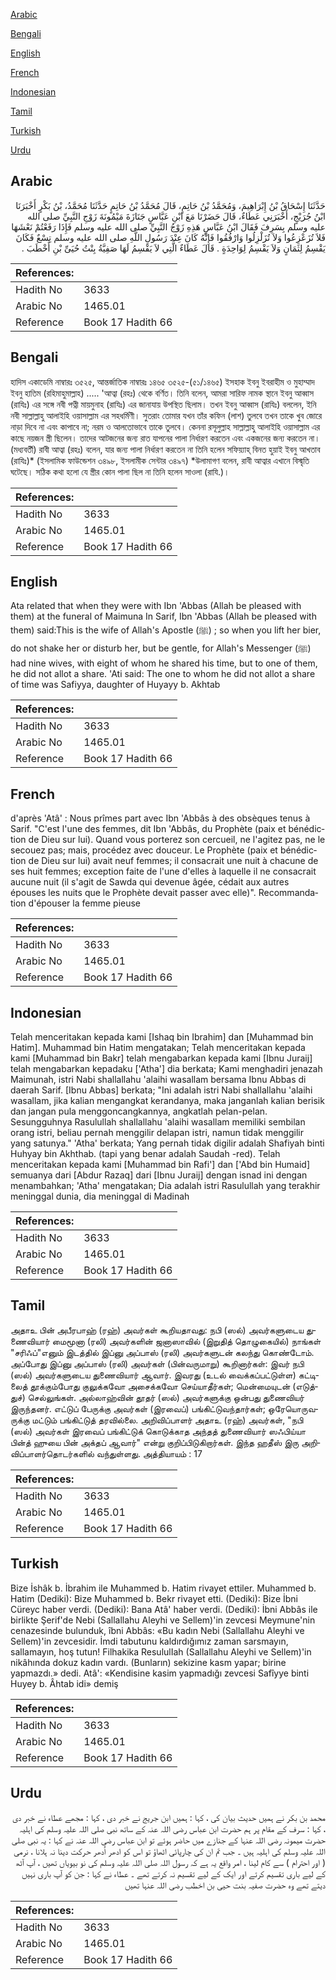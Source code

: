 [Arabic](#arabic)

[Bengali](#bengali)

[English](#english)

[French](#french)

[Indonesian](#indonesian)

[Tamil](#tamil)

[Turkish](#turkish)

[Urdu](#urdu)

## Arabic


<div dir="rtl" lang="ar" style={{fontSize:'larger',backgroundColor:'#f8f9fa',padding:20}}>
حَدَّثَنَا إِسْحَاقُ بْنُ إِبْرَاهِيمَ، وَمُحَمَّدُ بْنُ حَاتِمٍ، قَالَ مُحَمَّدُ بْنُ حَاتِمٍ حَدَّثَنَا مُحَمَّدُ، بْنُ بَكْرٍ أَخْبَرَنَا ابْنُ جُرَيْجٍ، أَخْبَرَنِي عَطَاءٌ، قَالَ حَضَرْنَا مَعَ ابْنِ عَبَّاسٍ جَنَازَةَ مَيْمُونَةَ زَوْجِ النَّبِيِّ صلى الله عليه وسلم بِسَرِفَ فَقَالَ ابْنُ عَبَّاسٍ هَذِهِ زَوْجُ النَّبِيِّ صلى الله عليه وسلم فَإِذَا رَفَعْتُمْ نَعْشَهَا فَلاَ تُزَعْزِعُوا وَلاَ تُزَلْزِلُوا وَارْفُقُوا فَإِنَّهُ كَانَ عِنْدَ رَسُولِ اللَّهِ صلى الله عليه وسلم تِسْعٌ فَكَانَ يَقْسِمُ لِثَمَانٍ وَلاَ يَقْسِمُ لِوَاحِدَةٍ ‏.‏ قَالَ عَطَاءٌ الَّتِي لاَ يَقْسِمُ لَهَا صَفِيَّةُ بِنْتُ حُيَىِّ بْنِ أَخْطَبَ ‏.‏
</div>
<div style={{backgroundColor:'#f8f9fa',padding:20, marginBottom: 10}}><table> <thead> <tr> <th>References:</th> <th></th> </tr> </thead> <tbody><tr><td>Hadith No</td><td>3633</td></tr><tr><td>Arabic No</td><td>1465.01</td></tr><tr><td>Reference</td><td>Book 17 Hadith 66</td></tr></tbody></table></div>

## Bengali


<div dir="ltr" lang="bn" style={{fontSize:'larger',backgroundColor:'#f8f9fa',padding:20}}>
হাদিস একাডেমি নাম্বারঃ ৩৫২৫, আন্তর্জাতিক নাম্বারঃ ১৪৬৫ ৩৫২৫-(৫১/১৪৬৫) ইসহাক ইবনু ইবরাহীম ও মুহাম্মাদ ইবনু হাতিম (রহিমাহুমাল্লাহ) ..... 'আত্বা (রহঃ) থেকে বর্ণিত। তিনি বলেন, আমরা সারিফ নামক স্থানে ইবনু আব্বাস (রাযিঃ) এর সঙ্গে নবী পত্নী মায়মুনাহ (রাযিঃ) এর জানাযায় উপস্থিত ছিলাম। তখন ইবনু আব্বাস (রাযিঃ) বললেন, ইনি নবী সাল্লাল্লাহু আলাইহি ওয়াসাল্লাম এর সহধর্মিণী। সুতরাং তোমার যখন তাঁর কফিন (লাশ) তুলবে তখন তাকে খুব জোরে নাড়া দিবে না এবং কাপাবে না; নরম ও আলতোভাবে তাকে তুলবে। কেননা রসূলুল্লাহ সাল্লাল্লাহু আলাইহি ওয়াসাল্লাম এর কাছে নয়জন স্ত্রী ছিলেন। তাদের আটজনের জন্য রাত যাপনের পালা নির্ধারণ করতেন এবং একজনের জন্য করতেন না। (মধ্যবর্তী) রাবী আত্বা (রহঃ) বলেন, যার জন্য পালা নির্ধারণ করতেন না তিনি হলেন সফিয়্যাহ্ বিনত হুয়াই ইবনু আখতাব (রাযিঃ)* (ইসলামিক ফাউন্ডেশন ৩৪৯৮, ইসলামীক সেন্টার ৩৪৯৭) *উলামাগণ বলেন, রাবী আত্বার এখানে বিস্মৃতি ঘটেছে। সঠিক কথা হলো যে স্ত্রীর কোন পালা ছিল না তিনি হলেন সাওলা (রাযি.)।
</div>
<div style={{backgroundColor:'#f8f9fa',padding:20, marginBottom: 10}}><table> <thead> <tr> <th>References:</th> <th></th> </tr> </thead> <tbody><tr><td>Hadith No</td><td>3633</td></tr><tr><td>Arabic No</td><td>1465.01</td></tr><tr><td>Reference</td><td>Book 17 Hadith 66</td></tr></tbody></table></div>

## English


<div dir="ltr" lang="en" style={{fontSize:'larger',backgroundColor:'#f8f9fa',padding:20}}>
Ata related that when they were with Ibn 'Abbas (Allah be pleased with them) at the funeral of Maimuna In Sarif, Ibn 'Abbas (Allah be pleased with them) said:This is the wife of Allah's Apostle (ﷺ) ; so when you lift her bier, do not shake her or disturb her, but be gentle, for Allah's Messenger (ﷺ) had nine wives, with eight of whom he shared his time, but to one of them, he did not allot a share. 'Ati said: The one to whom he did not allot a share of time was Safiyya, daughter of Huyayy b. Akhtab
</div>
<div style={{backgroundColor:'#f8f9fa',padding:20, marginBottom: 10}}><table> <thead> <tr> <th>References:</th> <th></th> </tr> </thead> <tbody><tr><td>Hadith No</td><td>3633</td></tr><tr><td>Arabic No</td><td>1465.01</td></tr><tr><td>Reference</td><td>Book 17 Hadith 66</td></tr></tbody></table></div>

## French


<div dir="ltr" lang="fr" style={{fontSize:'larger',backgroundColor:'#f8f9fa',padding:20}}>
d'après 'Atâ' : Nous prîmes part avec Ibn 'Abbâs à des obsèques tenus à Sarif. "C'est l'une des femmes, dit Ibn 'Abbâs, du Prophète (paix et bénédiction de Dieu sur lui). Quand vous porterez son cercueil, ne l'agitez pas, ne le secouez pas; mais, procédez avec douceur. Le Prophète (paix et bénédiction de Dieu sur lui) avait neuf femmes; il consacrait une nuit à chacune de ses huit femmes; exception faite de l'une d'elles à laquelle il ne consacrait aucune nuit (il s'agit de Sawda qui devenue âgée, cédait aux autres épouses les nuits que le Prophète devait passer avec elle)". Recommandation d'épouser la femme pieuse
</div>
<div style={{backgroundColor:'#f8f9fa',padding:20, marginBottom: 10}}><table> <thead> <tr> <th>References:</th> <th></th> </tr> </thead> <tbody><tr><td>Hadith No</td><td>3633</td></tr><tr><td>Arabic No</td><td>1465.01</td></tr><tr><td>Reference</td><td>Book 17 Hadith 66</td></tr></tbody></table></div>

## Indonesian


<div dir="ltr" lang="id" style={{fontSize:'larger',backgroundColor:'#f8f9fa',padding:20}}>
Telah menceritakan kepada kami [Ishaq bin Ibrahim] dan [Muhammad bin Hatim]. Muhammad bin Hatim mengatakan; Telah menceritakan kepada kami [Muhammad bin Bakr] telah mengabarkan kepada kami [Ibnu Juraij] telah mengabarkan kepadaku ['Atha'] dia berkata; Kami menghadiri jenazah Maimunah, istri Nabi shallallahu 'alaihi wasallam bersama Ibnu Abbas di daerah Sarif. [Ibnu Abbas] berkata; "Ini adalah istri Nabi shallallahu 'alaihi wasallam, jika kalian mengangkat kerandanya, maka janganlah kalian berisik dan jangan pula menggoncangkannya, angkatlah pelan-pelan. Sesungguhnya Rasulullah shallallahu 'alaihi wasallam memiliki sembilan orang istri, beliau pernah menggilir delapan istri, namun tidak menggilir yang satunya." 'Atha' berkata; Yang pernah tidak digilir adalah Shafiyah binti Huhyay bin Akhthab. (tapi yang benar adalah Saudah -red). Telah menceritakan kepada kami [Muhammad bin Rafi'] dan ['Abd bin Humaid] semuanya dari [Abdur Razaq] dari [Ibnu Juraij] dengan isnad ini dengan menambahkan; 'Atha' mengatakan; Dia adalah istri Rasulullah yang terakhir meninggal dunia, dia meninggal di Madinah
</div>
<div style={{backgroundColor:'#f8f9fa',padding:20, marginBottom: 10}}><table> <thead> <tr> <th>References:</th> <th></th> </tr> </thead> <tbody><tr><td>Hadith No</td><td>3633</td></tr><tr><td>Arabic No</td><td>1465.01</td></tr><tr><td>Reference</td><td>Book 17 Hadith 66</td></tr></tbody></table></div>

## Tamil


<div dir="ltr" lang="ta" style={{fontSize:'larger',backgroundColor:'#f8f9fa',padding:20}}>
அதாஉ பின் அபீரபாஹ் (ரஹ்) அவர்கள் கூறியதாவது: நபி (ஸல்) அவர்களுடைய துணைவியார் மைமூனா (ரலி) அவர்களின் ஜனாஸாவில் (இறுதித் தொழுகையில்) நாங்கள் "சரிஃப்"எனும் இடத்தில் இப்னு அப்பாஸ் (ரலி) அவர்களுடன் கலந்து கொண்டோம். அப்போது இப்னு அப்பாஸ் (ரலி) அவர்கள் (பின்வருமாறு) கூறினார்கள்: இவர் நபி (ஸல்) அவர்களுடைய துணைவியார் ஆவார். இவரது (உடல் வைக்கப்பட்டுள்ள) கட்டிலைத் தூக்கும்போது குலுக்கவோ அசைக்கவோ செய்யாதீர்கள்; மென்மையுடன் (எடுத்துச்) செல்லுங்கள். அல்லாஹ்வின் தூதர் (ஸல்) அவர்களுக்கு ஒன்பது துணைவியர் இருந்தனர். எட்டுப் பேருக்கு அவர்கள் (இரவைப்) பங்கிட்டுவந்தார்கள்; ஒரேயொருவருக்கு மட்டும் பங்கிட்டுத் தரவில்லை. அறிவிப்பாளர் அதாஉ (ரஹ்) அவர்கள், "நபி (ஸல்) அவர்கள் இரவைப் பங்கிட்டுக் கொடுக்காத அந்தத் துணைவியார் ஸஃபிய்யா பின்த் ஹுயை பின் அக்தப் ஆவார்" என்று குறிப்பிடுகிறார்கள். இந்த ஹதீஸ் இரு அறிவிப்பாளர்தொடர்களில் வந்துள்ளது. அத்தியாயம் : 17
</div>
<div style={{backgroundColor:'#f8f9fa',padding:20, marginBottom: 10}}><table> <thead> <tr> <th>References:</th> <th></th> </tr> </thead> <tbody><tr><td>Hadith No</td><td>3633</td></tr><tr><td>Arabic No</td><td>1465.01</td></tr><tr><td>Reference</td><td>Book 17 Hadith 66</td></tr></tbody></table></div>

## Turkish


<div dir="ltr" lang="tr" style={{fontSize:'larger',backgroundColor:'#f8f9fa',padding:20}}>
Bize İshâk b. İbrahim ile Muhammed b. Hatim rivayet ettiler. Muhammed b. Hatim (Dediki): Bize Muhammed b. Bekr rivayet etti. (Dediki): Bize İbni Cüreyc haber verdi. (Dediki): Bana Atâ' haber verdi. (Dediki): İbni Abbâs ile birlikte Şerif'de Nebi (Sallallahu Aleyhi ve Sellem)'in zevcesi Meymune'nin cenazesinde bulunduk, îbni Abbâs: «Bu kadın Nebi (Sallallahu Aleyhi ve Sellem)'in zevcesidir. İmdi tabutunu kaldırdığımız zaman sarsmayın, sallamayın, hoş tutun! Filhakika ResululIah (Sallallahu Aleyhi ve Sellem)'in nikâhında dokuz kadın vardı. (Bunların) sekizine kasm yapar; birine yapmazdı.» dedi. Atâ': «Kendisine kasim yapmadığı zevcesi Safîyye binti Huyey b. Âhtab idi» demiş
</div>
<div style={{backgroundColor:'#f8f9fa',padding:20, marginBottom: 10}}><table> <thead> <tr> <th>References:</th> <th></th> </tr> </thead> <tbody><tr><td>Hadith No</td><td>3633</td></tr><tr><td>Arabic No</td><td>1465.01</td></tr><tr><td>Reference</td><td>Book 17 Hadith 66</td></tr></tbody></table></div>

## Urdu


<div dir="rtl" lang="ur" style={{fontSize:'larger',backgroundColor:'#f8f9fa',padding:20}}>
محمد بن بکر نے ہمیں حدیث بیان کی ، کہا : ہمیں ابن جریج نے خبر دی ، کہا : مجھے عطاء نے خبر دی ، کہا : سرف کے مقام پر ہم حضرت ابن عباس رضی اللہ عنہ کے ساتھ نبی صلی اللہ علیہ وسلم کی اہلیہ حضرت میمونہ رضی اللہ عنہا کے جنازے میں حاضر ہوئے تو ابن عباس رضی اللہ عنہ نے کہا : یہ نبی صلی اللہ علیہ وسلم کی اہلیہ ہیں ۔ جب تم ان کی چارپائی اٹھاؤ تو اس کو ادھر اُدھر حرکت دینا نہ ہلانا ، نرمی ( اور احترام ) سے کام لینا ، امر واقع یہ ہے کہ رسول اللہ صلی اللہ علیہ وسلم کی نو بیویاں تھیں ، آپ آٹھ کے لیے باری تقسیم کرتے اور ایک کے لیے تقسیم نہ کرتے تھے ۔ عطاء نے کہا : جن کو آپ باری نہیں دیتے تھے وہ حضرت صفیہ بنت حیی بن اخطب رضی اللہ عنہا تھیں
</div>
<div style={{backgroundColor:'#f8f9fa',padding:20, marginBottom: 10}}><table> <thead> <tr> <th>References:</th> <th></th> </tr> </thead> <tbody><tr><td>Hadith No</td><td>3633</td></tr><tr><td>Arabic No</td><td>1465.01</td></tr><tr><td>Reference</td><td>Book 17 Hadith 66</td></tr></tbody></table></div>